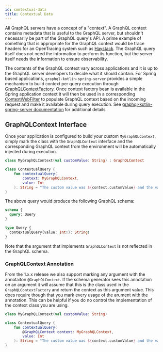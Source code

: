 ```yaml
---
id: contextual-data
title: Contextual Data
---
```


All GraphQL servers have a concept of a "context". A GraphQL context contains metadata that is useful to the GraphQL
server, but shouldn't necessarily be part of the GraphQL query's API. A prime example of something that is appropriate
for the GraphQL context would be trace headers for an OpenTracing system such as
[Haystack](https://expediadotcom.github.io/haystack). The GraphQL query itself does not need the information to perform
its function, but the server itself needs the information to ensure observability.

The contents of the GraphQL context vary across applications and it is up to the GraphQL server developers to decide
what it should contain. For Spring based applications, `graphql-kotlin-spring-server` provides a simple mechanism to
build context per query execution through
[GraphQLContextFactory](https://github.com/ExpediaGroup/graphql-kotlin/blob/master/graphql-kotlin-spring-server/src/main/kotlin/com/expediagroup/graphql/spring/execution/GraphQLContextFactory.kt).
Once context factory bean is available in the Spring application context it will then be used in a corresponding
[ContextWebFilter](https://github.com/ExpediaGroup/graphql-kotlin/blob/master/graphql-kotlin-spring-server/src/main/kotlin/com/expediagroup/graphql/spring/execution/ContextWebFilter.kt)
to populate GraphQL context based on the incoming request and make it available during query execution. See [graphql-kotlin-spring-server documentation](../spring-server/spring-graphql-context)
for additional details

## GraphQLContext Interface

Once your application is configured to build your custom `MyGraphQLContext`, simply mark the class with the `GraphQLContext` interface and the
corresponding GraphQL context from the environment will be automatically injected during execution.

```kotlin
class MyGraphQLContext(val customValue: String) : GraphQLContext

class ContextualQuery {
    fun contextualQuery(
        context: MyGraphQLContext,
        value: Int
    ): String = "The custom value was ${context.customValue} and the value was $value"
}
```

The above query would produce the following GraphQL schema:

```graphql
schema {
  query: Query
}

type Query {
  contextualQuery(value: Int!): String!
}
```

Note that the argument that implements `GraphQLContext` is not reflected in the GraphQL schema.


### GraphQLContext Annotation

From the 1.x.x release we also support marking any argument with the annotaiton `@GraphQLContext`.
If the schema generator sees this annotation on an argument it will assume that this is the class used in the `GraphQLContextFactory` and return the context as this argument value.
This does require though that you mark every usage of the arument with the annotation. This can be helpful if you do no control the implementation of the context
class you are using.

```kotlin
class MyGraphQLContext(val customValue: String)

class ContextualQuery {
    fun contextualQuery(
        @GraphQLContext context: MyGraphQLContext,
        value: Int
    ): String = "The custom value was ${context.customValue} and the value was $value"
}
```
